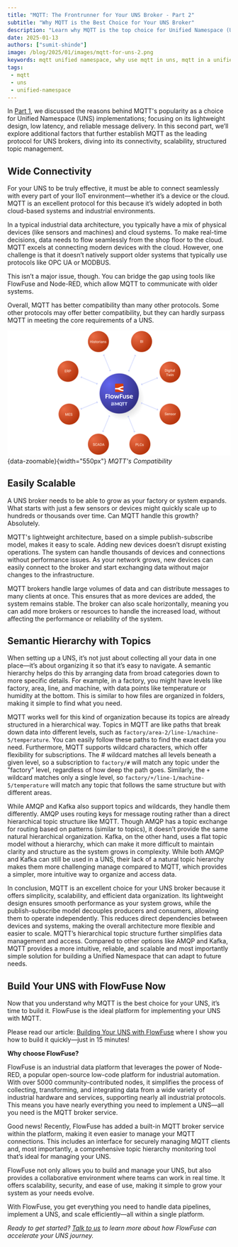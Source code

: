 ```yaml
--- 
title: "MQTT: The Frontrunner for Your UNS Broker - Part 2" 
subtitle: "Why MQTT is the Best Choice for Your UNS Broker"
description: "Learn why MQTT is the top choice for Unified Namespace (UNS) brokers and explore the ideal platform that simplifies the connection of devices and services while providing a reliable MQTT broker service."
date: 2025-01-13
authors: ["sumit-shinde"]
image: /blog/2025/01/images/mqtt-for-uns-2.png
keywords: mqtt unified namespace, why use mqtt in uns, mqtt in a unified namespace, mqtt data modeling UNS, Best protocols for UNS IoT, Implementing UNS with MQTT, Unified Namespace protocols
tags: 
 - mqtt
 - uns
 - unified-namespace
---
```


In [Part 1](/blog/2025/01/mqtt-frontrunner-for-uns/), we discussed the  reasons behind MQTT's popularity as a choice for Unified Namespace (UNS) implementations; focusing on its lightweight design, low latency, and reliable message delivery. In this second part, we’ll explore additional factors that further establish MQTT as the leading protocol for UNS brokers, diving into its connectivity, scalability, structured topic management. 

<!--more-->

## Wide Connectivity

For your UNS to be truly effective, it must be able to connect seamlessly with every part of your IIoT environment—whether it’s a device or the cloud. MQTT is an excellent protocol for this because it’s widely adopted in both cloud-based systems and industrial environments.

In a typical industrial data architecture, you typically have a mix of physical devices (like sensors and machines) and cloud systems. To make real-time decisions, data needs to flow seamlessly from the shop floor to the cloud. MQTT excels at connecting modern devices with the cloud. However, one challenge is that it doesn’t natively support older systems that typically use protocols like OPC UA or MODBUS.

This isn’t a major issue, though. You can bridge the gap using tools like FlowFuse and Node-RED, which allow MQTT to communicate with older systems.

Overall, MQTT has better compatibility than many other protocols. Some other protocols may offer better compatibility, but they can hardly surpass MQTT in meeting the core requirements of a UNS.

![MQTT's Compatibility](./images/mqtt-compatiblity.png){data-zoomable}{width="550px"}
_MQTT's Compatibility_

## Easily Scalable

A UNS broker needs to be able to grow as your factory or system expands. What starts with just a few sensors or devices might quickly scale up to hundreds or thousands over time. Can MQTT handle this growth? Absolutely.

MQTT's lightweight architecture, based on a simple publish-subscribe model, makes it easy to scale. Adding new devices doesn’t disrupt existing operations. The system can handle thousands of devices and connections without performance issues. As your network grows, new devices can easily connect to the broker and start exchanging data without major changes to the infrastructure.

MQTT brokers handle large volumes of data and can distribute messages to many clients at once. This ensures that as more devices are added, the system remains stable. The broker can also scale horizontally, meaning you can add more brokers or resources to handle the increased load, without affecting the performance or reliability of the system.

## Semantic Hierarchy with Topics

When setting up a UNS, it’s not just about collecting all your data in one place—it’s about organizing it so that it’s easy to navigate. A semantic hierarchy helps do this by arranging data from broad categories down to more specific details. For example, in a factory, you might have levels like factory, area, line, and machine, with data points like temperature or humidity at the bottom. This is similar to how files are organized in folders, making it simple to find what you need.

MQTT works well for this kind of organization because its topics are already structured in a hierarchical way. Topics in MQTT are like paths that break down data into different levels, such as `factory/area-2/line-1/machine-5/temperature`. You can easily follow these paths to find the exact data you need. Furthermore, MQTT supports wildcard characters, which offer flexibility for subscriptions. The # wildcard matches all levels beneath a given level, so a subscription to `factory/#` will match any topic under the "factory" level, regardless of how deep the path goes. Similarly, the `+` wildcard matches only a single level, so `factory/+/line-1/machine-5/temperature` will match any topic that follows the same structure but with different areas. 

While  AMQP and Kafka also support topics and wildcards, they handle them differently. AMQP uses routing keys for message routing rather than a direct hierarchical topic structure like MQTT. Though AMQP has a topic exchange for routing based on patterns (similar to topics), it doesn’t provide the same natural hierarchical organization. Kafka, on the other hand, uses a flat topic model without a hierarchy, which can make it more difficult to maintain clarity and structure as the system grows in complexity. While both AMQP and Kafka can still be used in a UNS, their lack of a natural topic hierarchy makes them more challenging manage compared to MQTT, which provides a simpler, more intuitive way to organize and access data.

In conclusion, MQTT is an excellent choice for your UNS broker because it offers simplicity, scalability, and efficient data organization. Its lightweight design ensures smooth performance as your system grows, while the publish-subscribe  model decouples producers and consumers, allowing them to operate independently. This reduces direct dependencies between devices and systems, making the overall architecture more flexible and easier to scale. MQTT’s hierarchical topic structure further simplifies data management and access. Compared to other options like AMQP and Kafka, MQTT provides a more intuitive, reliable, and scalable and most importantly simple solution for building a Unified Namespace that can adapt to future needs.

## Build Your UNS with FlowFuse Now

Now that you understand why MQTT is the best choice for your UNS, it’s time to build it. FlowFuse is the ideal platform for implementing your UNS with MQTT.

Please read our article: [Building Your UNS with FlowFuse](/blog/2024/11/building-uns-with-flowfuse/) where I show you how to build it quickly—just in 15 minutes!

**Why choose FlowFuse?**

FlowFuse is an industrial data platform that leverages the power of Node-RED, a popular open-source low-code platform for industrial automation. With over 5000 community-contributed nodes, it simplifies the process of collecting, transforming, and integrating data from a wide variety of industrial hardware and services, supporting nearly all industrial protocols. This means you have nearly everything you need to implement a UNS—all you need is the MQTT broker service.

Good news! Recently, FlowFuse has added a built-in MQTT broker service within the platform, making it even easier to manage your MQTT connections. This includes an interface for securely managing MQTT clients and, most importantly, a comprehensive topic hierarchy monitoring tool that’s ideal for managing your UNS.

FlowFuse not only allows you to build and manage your UNS, but also provides a collaborative environment where teams can work in real time. It offers scalability, security, and ease of use, making it simple to grow your system as your needs evolve.

With FlowFuse, you get everything you need to handle data pipelines, implement a UNS, and scale efficiently—all within a single platform.

*Ready to get started? [Talk to us](/book-demo/?utm_campaign=60167396-BCTA&utm_source=blog&utm_medium=cta&utm_term=high_intent&utm_content=MQTT%3A%20The%20Frontrunner%20for%20Your%20UNS%20Broker%20-%20Part%202) to learn more about how FlowFuse can accelerate your UNS journey.*
